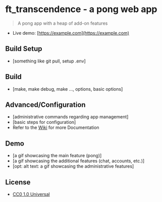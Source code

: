 # ft_transcendence - a pong web app

> A pong app with a heap of add-on features

- Live demo: [https://example.com](https://example.com)

## Build Setup

- [something like git pull, setup .env]

## Build

- [make, make debug, make ..., options, basic options]

## Advanced/Configuration

- [administrative commands regarding app management]
- [basic steps for configuration]
- Refer to the [Wiki](https://github.com/cubernetes/ft_transcendence/wiki) for more Documentation

## Demo

- [a gif showcasing the main feature (pong)]
- [a gif showcasing the additional features (chat, accounts, etc.)]
- [opt: alt text: a gif showcasing the administrative features]

## License

- [CC0 1.0 Universal](COPYING)
